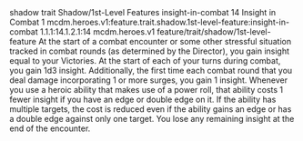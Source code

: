 <ability>
  <metadata>
    <class>shadow</class>
    <feature_type>trait</feature_type>
    <file_dpath>Shadow/1st-Level Features</file_dpath>
    <item_id>insight-in-combat</item_id>
    <item_index>14</item_index>
    <item_name>Insight in Combat</item_name>
    <level>1</level>
    <scc>mcdm.heroes.v1:feature.trait.shadow.1st-level-feature:insight-in-combat</scc>
    <scdc>1.1.1:14.1.2.1:14</scdc>
    <source>mcdm.heroes.v1</source>
    <type>feature/trait/shadow/1st-level-feature</type>
  </metadata>
  <effects>
    <effect type="mundane">At the start of a combat encounter or some other stressful situation tracked in combat rounds (as determined by the Director), you gain insight equal to your Victories. At the start of each of your turns during combat, you gain 1d3 insight.
Additionally, the first time each combat round that you deal damage incorporating 1 or more surges, you gain 1 insight.
Whenever you use a heroic ability that makes use of a power roll, that ability costs 1 fewer insight if you have an edge or double edge on it. If the ability has multiple targets, the cost is reduced even if the ability gains an edge or has a double edge against only one target.
You lose any remaining insight at the end of the encounter.</effect>
  </effects>
</ability>
